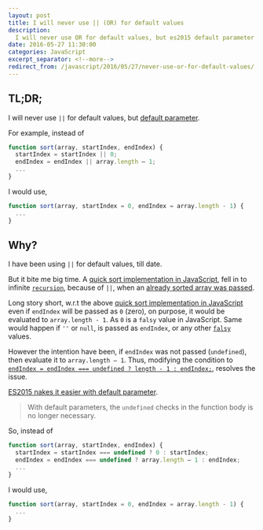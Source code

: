```yaml
---
layout: post
title: I will never use || (OR) for default values
description:
  I will never use OR for default values, but es2015 default parameter
date: 2016-05-27 11:30:00
categories: JavaScript
excerpt_separator: <!--more-->
redirect_from: /javascript/2016/05/27/never-use-or-for-default-values/
---
```


## TL;DR;

I will never use `||` for default values, but [default parameter](https://developer.mozilla.org/en-US/docs/Web/JavaScript/Reference/Functions/Default_parameters).

For example, instead of

```js
function sort(array, startIndex, endIndex) {
  startIndex = startIndex || 0;
  endIndex = endIndex || array.length — 1;
  ...
}
```

I would use,

```js
function sort(array, startIndex = 0, endIndex = array.length - 1) {
  ...
}
```

<!--more-->

## Why?

I have been using `||` for default values, till date.

But it bite me big time. A [quick sort implementation in JavaScript](https://github.com/sarbbottam/js-ds/commit/11e5e6b8ec2f3220ae81e121e75d3fe405381d3d#diff-c0c1d6f81c13fd41660d58b54f5adbfbL20),
fell in to infinite [`recursion`](https://en.wikipedia.org/wiki/Recursion),
because of `||`, when an [already sorted array was passed](https://github.com/sarbbottam/js-ds/commit/11e5e6b8ec2f3220ae81e121e75d3fe405381d3d#diff-c39e9bafb9e79fcf0b4d8a08966430d1R15).

Long story short, w.r.t the above [quick sort implementation in JavaScript](https://github.com/sarbbottam/js-ds/blob/5721959e402bdffa0b5ffbbe5bea21495a1e84ec/lib/algo/sort/quick/index.js#L20)
even if `endIndex` will be passed as `0` (zero), on purpose, it would be evaluated to `array.length - 1`.
As `0` is a `falsy` value in JavaScript. Same would happen if `''` or `null`, is passed as `endIndex`,
or any other [`falsy`](https://developer.mozilla.org/en-US/docs/Glossary/Falsy) values.

However the intention have been, if `endIndex` was not passed (`undefined`), then evaluate it to `array.length — 1`.
Thus, modifying the condition to
[`endIndex = endIndex === undefined ? length - 1 : endIndex;`](https://github.com/sarbbottam/js-ds/commit/11e5e6b8ec2f3220ae81e121e75d3fe405381d3d#diff-c0c1d6f81c13fd41660d58b54f5adbfbR20), resolves the issue.

[ES2015 nakes it easier with default parameter](https://developer.mozilla.org/en-US/docs/Web/JavaScript/Reference/Functions/Default_parameters).

> With default parameters, the `undefined` checks in the function body is no longer necessary.

So, instead of

```js
function sort(array, startIndex, endIndex) {
  startIndex = startIndex === undefined ? 0 : startIndex;
  endIndex = endIndex === undefined ? array.length — 1 : endIndex;
  ...
}
```

I would use,

```js
function sort(array, startIndex = 0, endIndex = array.length - 1) {
  ...
}
```
